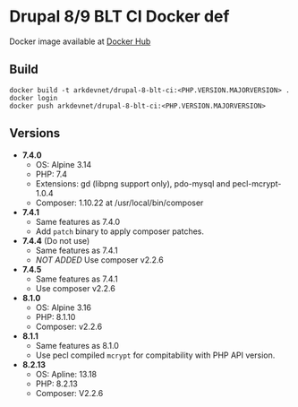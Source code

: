 # Drupal 8/9 BLT CI Docker def

Docker image available at [Docker Hub](https://hub.docker.com/repository/docker/arkdevnet/drupal-8-blt-ci)

## Build

```
docker build -t arkdevnet/drupal-8-blt-ci:<PHP.VERSION.MAJORVERSION> .
docker login
docker push arkdevnet/drupal-8-blt-ci:<PHP.VERSION.MAJORVERSION>
```

## Versions

* **7.4.0**  
  * OS: Alpine 3.14
  * PHP: 7.4
  * Extensions: gd (libpng support only), pdo-mysql and pecl-mcrypt-1.0.4
  * Composer: 1.10.22 at /usr/local/bin/composer
* **7.4.1**
  * Same features as 7.4.0
  * Add `patch` binary to apply composer patches.
* **7.4.4** (Do not use)
  * Same features as 7.4.1
  * _NOT ADDED_ Use composer v2.2.6
* **7.4.5** 
  * Same features as 7.4.1
  * Use composer v2.2.6
* **8.1.0**
  * OS: Alpine 3.16
  * PHP: 8.1.10
  * Composer: v2.2.6
* **8.1.1**
  * Same features as 8.1.0
  * Use pecl compiled `mcrypt` for compitability with PHP API version.
* **8.2.13**
  * OS: Apline: 13.18
  * PHP: 8.2.13
  * Composer: V2.2.6
